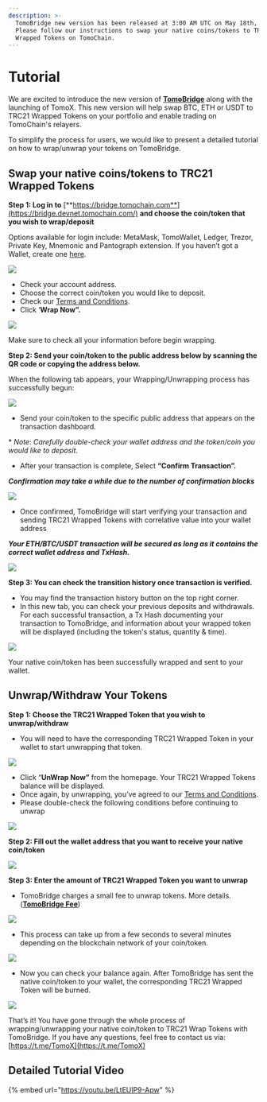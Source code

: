 ```yaml
---
description: >-
  TomoBridge new version has been released at 3:00 AM UTC on May 18th, 2020.
  Please follow our instructions to swap your native coins/tokens to TRC21
  Wrapped Tokens on TomoChain.
---
```


# Tutorial

We are excited to introduce the new version of [**TomoBridge**](https://bridge.tomochain.com/) along with the launching of TomoX. This new version will help swap BTC, ETH or USDT to TRC21 Wrapped Tokens on your portfolio and enable trading on TomoChain's relayers.

To simplify the process for users, we would like to present a detailed tutorial on how to wrap/unwrap your tokens on TomoBridge.

## Swap your native coins/tokens to TRC21 Wrapped Tokens <a id="fda7"></a>

**Step 1: Log in to** [**https://bridge.tomochain.com**](https://bridge.devnet.tomochain.com/) **and choose the coin/token that you wish to wrap/deposit**

Options available for login include: MetaMask, TomoWallet, Ledger, Trezor, Private Key, Mnemonic and Pantograph extension. If you haven’t got a Wallet, create one [here](https://wallet.tomochain.com/#/login).

![](../.gitbook/assets/image%20%2877%29.png)

* Check your account address.
* Choose the correct coin/token you would like to deposit.
* Check our [Terms and Conditions](https://docs.tomochain.com/legal/terms-of-use).
* Click ‘**Wrap Now”.**

![](../.gitbook/assets/image%20%2878%29.png)

Make sure to check all your information before begin wrapping.

**Step 2: Send your coin/token to the public address below by scanning the QR code or copying the address below.**

When the following tab appears, your Wrapping/Unwrapping process has successfully begun:

![](../.gitbook/assets/image%20%2885%29.png)

* Send your coin/token to the specific public address that appears on the transaction dashboard.

\* _Note_: _Carefully double-check your wallet address and the token/coin you would like to deposit._

* After your transaction is complete, Select **“Confirm Transaction”.**

_**Confirmation may take a while due to the number of confirmation blocks**_

![](../.gitbook/assets/image%20%2876%29.png)

* Once confirmed, TomoBridge will start verifying your transaction and sending TRC21 Wrapped Tokens with correlative value into your wallet address

_**Your ETH/BTC/USDT transaction will be secured as long as it contains the correct wallet address and TxHash.**_

![](../.gitbook/assets/image%20%2887%29.png)

**Step 3: You can check the transition history once transaction is verified.**

* You may find the transaction history button on the top right corner.
* In this new tab, you can check your previous deposits and withdrawals. For each successful transaction, a Tx Hash documenting your transaction to TomoBridge, and information about your wrapped token will be displayed \(including the token's status, quantity & time\).

![](../.gitbook/assets/image%20%2879%29.png)

Your native coin/token has been successfully wrapped and sent to your wallet.

## Unwrap/Withdraw Your Tokens <a id="3bef"></a>

**Step 1: Choose the TRC21 Wrapped Token that you wish to unwrap/withdraw**

* You will need to have the corresponding TRC21 Wrapped Token in your wallet to start unwrapping that token.

![](../.gitbook/assets/image%20%2884%29.png)

* Click “**UnWrap Now”** from the homepage. Your TRC21 Wrapped Tokens balance will be displayed.
* Once again, by unwrapping, you’ve agreed to our [Terms and Conditions](https://docs.tomochain.com/legal/terms-of-use).
* Please double-check the following conditions before continuing to unwrap

![](../.gitbook/assets/image%20%2886%29.png)

**Step 2: Fill out the wallet address that you want to receive your native coin/token**

![](../.gitbook/assets/image%20%2880%29.png)

**Step 3: Enter the amount of TRC21 Wrapped Token you want to unwrap**

* TomoBridge charges a small fee to unwrap tokens. More details. \([**TomoBridge Fee**](https://docs.tomochain.com/tomobridge/fee-structure)\)

![](../.gitbook/assets/image%20%2883%29.png)

* This process can take up from a few seconds to several minutes depending on the blockchain network of your coin/token.

![](../.gitbook/assets/image%20%2888%29.png)

* Now you can check your balance again. After TomoBridge has sent the native coin/token to your wallet, the corresponding TRC21 Wrapped Token will be burned.

![](../.gitbook/assets/image%20%2882%29.png)

That’s it! You have gone through the whole process of wrapping/unwrapping your native coin/token to TRC21 Wrap Tokens with TomoBridge. If you have any questions, feel free to contact us via: [https://t.me/TomoX](https://t.me/TomoX)

## Detailed Tutorial Video <a id="4424"></a>

{% embed url="https://youtu.be/LtEUlP9-Apw" %}

